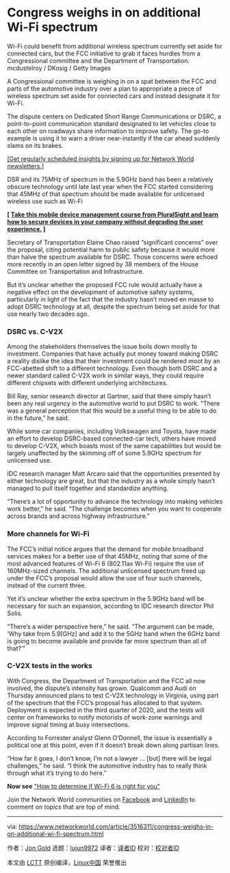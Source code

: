 [#]: collector: (lujun9972)
[#]: translator: ( )
[#]: reviewer: ( )
[#]: publisher: ( )
[#]: url: ( )
[#]: subject: (Congress weighs in on additional Wi-Fi spectrum)
[#]: via: (https://www.networkworld.com/article/3516311/congress-weighs-in-on-additional-wi-fi-spectrum.html)
[#]: author: (Jon Gold https://www.networkworld.com/author/Jon-Gold/)

Congress weighs in on additional Wi-Fi spectrum
======
Wi-Fi could benefit from additional wireless spectrum currently set aside for connected cars, but the FCC initiative to grab it faces hurdles from a Congressional committee and the Department of Transportation.
mcdustelroy / DKosig / Getty Images

A Congressional committee is weighing in on a spat between the FCC and parts of the automotive industry over a plan to appropriate a piece of wireless spectrum set aside for connected cars and instead designate it for Wi-Fi.

The dispute centers on Dedicated Short Range Communications or DSRC, a point-to-point communication standard designated to let vehicles close to each other on roadways share information to improve safety. The go-to example is using it to warn a driver near-instantly if the car ahead suddenly slams on its brakes.

[[Get regularly scheduled insights by signing up for Network World newsletters.]][1]

DSR and its 75MHz of spectrum in the 5.9GHz band has been a relatively obscure technology until late last year when the FCC started considering that 45MHz of that spectrum should be made available for unlicensed wireless use such as Wi-Fi

**[ [Take this mobile device management course from PluralSight and learn how to secure devices in your company without degrading the user experience.][2] ]**

Secretary of Transportation Elaine Chao raised “significant concerns” over the proposal, citing potential harm to public safety because it would more than halve the spectrum available for DSRC. Those concerns were echoed more recently in an open letter signed by 38 members of the House Committee on Transportation and Infrastructure.

But it’s unclear whether the proposed FCC rule would actually have a negative effect on the development of automotive safety systems, particularly in light of the fact that the industry hasn’t moved en masse to adopt DSRC technology at all, despite the spectrum being set aside for that use nearly two decades ago.

### DSRC vs. C-V2X

Among the stakeholders themselves the issue boils down mostly to investment. Companies that have actually put money toward making DSRC a reality dislike the idea that their investment could be rendered moot by an FCC-abetted shift to a different technology. Even though both DSRC and a newer standard called C-V2X work in similar ways, they could require different chipsets with different underlying architectures.

Bill Ray, senior research director at Gartner, said that there simply hasn’t been any real urgency in the automotive world to put DSRC to work. “There was a general perception that this would be a useful thing to be able to do in the future,” he said.

While some car companies, including Volkswagen and Toyota, have made an effort to develop DSRC-based connected-car tech, others have moved to develop C-V2X, which boasts most of the same capabilities but would be largely unaffected by the skimming off of some 5.9GHz spectrum for unlicensed use.

IDC research manager Matt Arcaro said that the opportunities presented by either technology are great, but that the industry as a whole simply hasn’t managed to pull itself together and standardize anything.

“There’s a lot of opportunity to advance the technology into making vehicles work better,” he said. “The challenge becomes when you want to cooperate across brands and across highway infrastructure.”

### More channels for Wi-Fi

The FCC’s initial notice argues that the demand for mobile broadband services makes for a better use of that 45MHz, noting that some of the most advanced features of Wi-Fi 6 (802.11ax Wi-Fi) require the use of 160MHz-sized channels. The additional unlicensed spectrum freed up under the FCC’s proposal would allow the use of four such channels, instead of the current three.

Yet it’s unclear whether the extra spectrum in the 5.9GHz band will be necessary for such an expansion, according to IDC research director Phil Solis.

“There’s a wider perspective here,” he said. “The argument can be made, ‘Why take from 5.9[GHz] and add it to the 5GHz band when the 6GHz band is going to become available and provide far more spectrum than all of that?’”

### C-V2X tests in the works

With Congress, the Department of Transportation and the FCC all now involved, the dispute’s intensity has grown. Qualcomm and Audi on Thursday announced plans to test C-V2X technology in Virginia, using part of the spectrum that the FCC’s proposal has allocated to that system. Deployment is expected in the third quarter of 2020, and the tests will center on frameworks to notify motorists of work-zone warnings and improve signal timing at busy intersections.

According to Forrester analyst Glenn O’Donnell, the issue is essentially a political one at this point, even if it doesn’t break down along partisan lines.

“How far it goes, I don’t know, I’m not a lawyer … [but] there will be legal challenges,” he said. “I think the automotive industry has to really think through what it’s trying to do here.”

**Now see** ["How to determine if Wi-Fi 6 is right for you"][3]

Join the Network World communities on [Facebook][4] and [LinkedIn][5] to comment on topics that are top of mind.

--------------------------------------------------------------------------------

via: https://www.networkworld.com/article/3516311/congress-weighs-in-on-additional-wi-fi-spectrum.html

作者：[Jon Gold][a]
选题：[lujun9972][b]
译者：[译者ID](https://github.com/译者ID)
校对：[校对者ID](https://github.com/校对者ID)

本文由 [LCTT](https://github.com/LCTT/TranslateProject) 原创编译，[Linux中国](https://linux.cn/) 荣誉推出

[a]: https://www.networkworld.com/author/Jon-Gold/
[b]: https://github.com/lujun9972
[1]: https://www.networkworld.com/newsletters/signup.html
[2]: https://pluralsight.pxf.io/c/321564/424552/7490?u=https%3A%2F%2Fwww.pluralsight.com%2Fcourses%2Fmobile-device-management-big-picture
[3]: https://www.networkworld.com/article/3356838/how-to-determine-if-wi-fi-6-is-right-for-you.html
[4]: https://www.facebook.com/NetworkWorld/
[5]: https://www.linkedin.com/company/network-world
